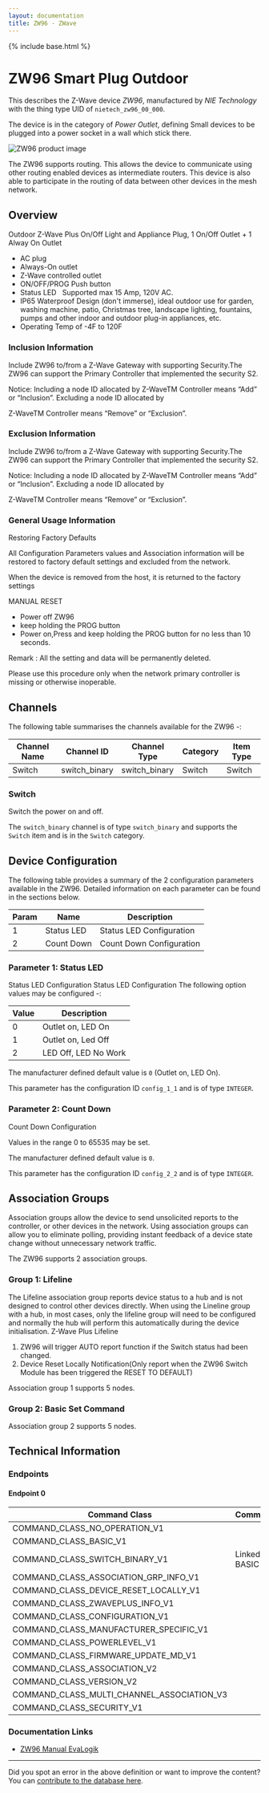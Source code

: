 ```yaml
---
layout: documentation
title: ZW96 - ZWave
---
```


{% include base.html %}

# ZW96 Smart Plug Outdoor
This describes the Z-Wave device *ZW96*, manufactured by *NIE Technology* with the thing type UID of ```nietech_zw96_00_000```.

The device is in the category of *Power Outlet*, defining Small devices to be plugged into a power socket in a wall which stick there.

![ZW96 product image](https://opensmarthouse.org/zwavedatabase/1244/image/)


The ZW96 supports routing. This allows the device to communicate using other routing enabled devices as intermediate routers.  This device is also able to participate in the routing of data between other devices in the mesh network.

## Overview

Outdoor Z-Wave Plus On/Off Light and Appliance Plug, 1 On/Off Outlet + 1 Alway On Outlet

  * AC plug
  * Always-On outlet
  * Z-Wave controlled outlet
  * ON/OFF/PROG Push button
  * Status LED   Supported max 15 Amp, 120V AC.
  * IP65 Waterproof Design (don't immerse), ideal outdoor use for garden, washing machine, patio, Christmas tree, landscape lighting, fountains, pumps and other indoor and outdoor plug-in appliances, etc.
  * Operating Temp of -4F to 120F

### Inclusion Information

Include ZW96 to/from a Z-Wave Gateway with supporting Security.The ZW96 can support the Primary Controller that implemented the security S2.

Notice: Including a node ID allocated by Z-WaveTM Controller means “Add” or “Inclusion”. Excluding a node ID allocated by

Z-WaveTM Controller means “Remove” or “Exclusion”.

### Exclusion Information

Include ZW96 to/from a Z-Wave Gateway with supporting Security.The ZW96 can support the Primary Controller that implemented the security S2.

Notice: Including a node ID allocated by Z-WaveTM Controller means “Add” or “Inclusion”. Excluding a node ID allocated by

Z-WaveTM Controller means “Remove” or “Exclusion”.

### General Usage Information

Restoring Factory Defaults

All Configuration Parameters values and Association information will be restored to factory default settings and excluded from the network.

When the device is removed from the host, it is returned to the factory settings

MANUAL RESET

  * Power off ZW96
  * keep holding the PROG button
  * Power on,Press and keep holding the PROG button for no less than 10 seconds.

Remark : All the setting and data will be permanently deleted.

Please use this procedure only when the network primary controller is missing or otherwise inoperable.

## Channels

The following table summarises the channels available for the ZW96 -:

| Channel Name | Channel ID | Channel Type | Category | Item Type |
|--------------|------------|--------------|----------|-----------|
| Switch | switch_binary | switch_binary | Switch | Switch | 

### Switch
Switch the power on and off.

The ```switch_binary``` channel is of type ```switch_binary``` and supports the ```Switch``` item and is in the ```Switch``` category.



## Device Configuration

The following table provides a summary of the 2 configuration parameters available in the ZW96.
Detailed information on each parameter can be found in the sections below.

| Param | Name  | Description |
|-------|-------|-------------|
| 1 | Status LED | Status LED Configuration |
| 2 | Count Down | Count Down Configuration |

### Parameter 1: Status LED

Status LED Configuration
Status LED Configuration
The following option values may be configured -:

| Value  | Description |
|--------|-------------|
| 0 | Outlet on, LED On |
| 1 | Outlet on, Led Off |
| 2 | LED Off, LED No Work |

The manufacturer defined default value is ```0``` (Outlet on, LED On).

This parameter has the configuration ID ```config_1_1``` and is of type ```INTEGER```.


### Parameter 2: Count Down

Count Down Configuration

Values in the range 0 to 65535 may be set.

The manufacturer defined default value is ```0```.

This parameter has the configuration ID ```config_2_2``` and is of type ```INTEGER```.


## Association Groups

Association groups allow the device to send unsolicited reports to the controller, or other devices in the network. Using association groups can allow you to eliminate polling, providing instant feedback of a device state change without unnecessary network traffic.

The ZW96 supports 2 association groups.

### Group 1: Lifeline

The Lifeline association group reports device status to a hub and is not designed to control other devices directly. When using the Lineline group with a hub, in most cases, only the lifeline group will need to be configured and normally the hub will perform this automatically during the device initialisation.
Z-Wave Plus Lifeline
  1. ZW96 will trigger AUTO report function if the Switch status had been changed.
  2. Device Reset Locally Notification(Only report when the ZW96 Switch Module has been triggered the RESET TO DEFAULT)

Association group 1 supports 5 nodes.

### Group 2: Basic Set Command


Association group 2 supports 5 nodes.

## Technical Information

### Endpoints

#### Endpoint 0

| Command Class | Comment |
|---------------|---------|
| COMMAND_CLASS_NO_OPERATION_V1| |
| COMMAND_CLASS_BASIC_V1| |
| COMMAND_CLASS_SWITCH_BINARY_V1| Linked to BASIC|
| COMMAND_CLASS_ASSOCIATION_GRP_INFO_V1| |
| COMMAND_CLASS_DEVICE_RESET_LOCALLY_V1| |
| COMMAND_CLASS_ZWAVEPLUS_INFO_V1| |
| COMMAND_CLASS_CONFIGURATION_V1| |
| COMMAND_CLASS_MANUFACTURER_SPECIFIC_V1| |
| COMMAND_CLASS_POWERLEVEL_V1| |
| COMMAND_CLASS_FIRMWARE_UPDATE_MD_V1| |
| COMMAND_CLASS_ASSOCIATION_V2| |
| COMMAND_CLASS_VERSION_V2| |
| COMMAND_CLASS_MULTI_CHANNEL_ASSOCIATION_V3| |
| COMMAND_CLASS_SECURITY_V1| |

### Documentation Links

* [ZW96 Manual EvaLogik](https://www.opensmarthouse.org/zwavedatabase/1244/ZW96-Manual-EVALOGIK-181222.pdf)

---

Did you spot an error in the above definition or want to improve the content?
You can [contribute to the database here](https://www.opensmarthouse.org/zwavedatabase/1244).
